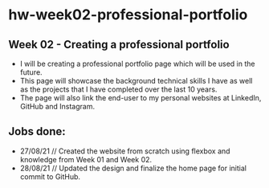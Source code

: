 # hw-week02-professional-portfolio

## Week 02 - Creating a professional portfolio

- I will be creating a professional portfolio page which will be used in the future.
- This page will showcase the background technical skills I have as well as the projects that I have completed over the last 10 years.
- The page will also link the end-user to my personal websites at LinkedIn, GitHub and Instagram.

## Jobs done:

- 27/08/21 // Created the website from scratch using flexbox and knowledge from Week 01 and Week 02.
- 28/08/21 // Updated the design and finalize the home page for initial commit to GitHub.
